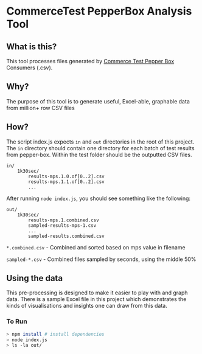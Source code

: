 # CommerceTest PepperBox Analysis Tool

## What is this?
This tool processes files generated by [Commerce Test Pepper Box](https://github.com/commercetest/pepper-box) Consumers (.csv).


## Why?
The purpose of this tool is to generate useful, Excel-able, graphable data from million+ row CSV files

## How?
The script index.js expects `in` and `out` directories in the root of this project.
The `in` directory should contain one directory for each batch of test results from pepper-box. Within the test folder should be the outputted CSV files.
```
in/
    1k30sec/
        results-mps.1.0.of[0..2].csv
        results-mps.1.1.of[0..2].csv
        ...
```

After running `node index.js`, you should see something like the following:
```
out/
    1k30sec/
        results-mps.1.combined.csv
        sampled-results-mps-1.csv
        ...
        sampled-results.combined.csv
```

`*.combined.csv` - Combined and sorted based on mps value in filename

`sampled-*.csv` - Combined files sampled by seconds, using the middle 50%

## Using the data
This pre-processing is designed to make it easier to play with and graph data.
There is a sample Excel file in this project which demonstrates the kinds of visualisations and insights one can draw from this data.

### To Run
```bash
> npm install # install dependencies
> node index.js
> ls -la out/
```